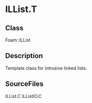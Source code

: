 # ILList.T 
## Class
Foam::ILList

## Description
Template class for intrusive linked lists.

## SourceFiles
ILList.C
ILListIO.C

